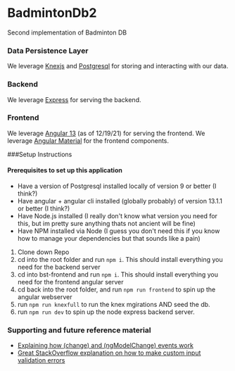 # BadmintonDb2
Second implementation of Badminton DB

### Data Persistence Layer
We leverage [Knexjs](https://knexjs.org/) and [Postgresql](https://www.postgresql.org/docs/) for storing and interacting with our data.

### Backend
We leverage [Express](https://www.npmjs.com/package/express) for serving the backend.

### Frontend
We leverage [Angular 13](https://angular.io/) (as of 12/19/21) for serving the frontend.
We leverage [Angular Material](https://material.angular.io/components/categories) for the frontend components.


###Setup Instructions

#### Prerequisites to set up this application

- Have a version of Postgresql installed locally of version 9 or better (I think?)
- Have angular + angular cli installed (globally probably) of version 13.1.1 or better (I think?)
- Have Node.js installed (I really don't know what version you need for this, but im pretty sure anything thats not ancient will be fine)
- Have NPM installed via Node (I guess you don't need this if you know how to manage your dependencies but that sounds like a pain)

1. Clone down Repo
2. cd into the root folder and run `npm i`. This should install everything you need for the backend server
3. cd into bst-frontend and run `npm i`. This should install everything you need for the frontend angular server
4. cd back into the root folder, and run `npm run frontend` to spin up the angular webserver
5. run `npm run knexfull` to run the knex mgirations AND seed the db.
6. run `npm run dev` to spin up the node express backend server.



### Supporting and future reference material

- [Explaining how (change) and (ngModelChange) events work](https://ultimatecourses.com/blog/difference-change-ngmodelchange-angular)
- [Great StackOverflow explanation on how to make custom input validation errors](https://stackoverflow.com/questions/47884655/display-custom-validator-error-with-mat-error)